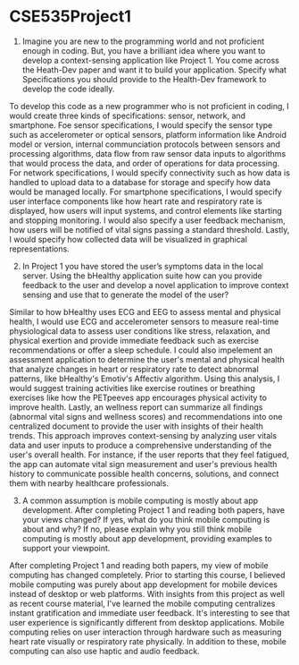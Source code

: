 # CSE535Project1

1. Imagine you are new to the programming world and not proficient enough in coding. But, you have a brilliant idea where you want to develop a context-sensing application like Project 1.  You come across the Heath-Dev paper and want it to build your application. Specify what Specifications you should provide to the Health-Dev framework to develop the code ideally.

To develop this code as a new programmer who is not proficient in coding, I would create three kinds of specifications: sensor, network, and smartphone. Foe sensor specifications, I would specify the sensor type such as accelerometer or optical sensors, platform information like Android model or version, internal communciation protocols between sensors and processing algorithms, data flow from raw sensor data inputs to algorithms that would process the data, and order of operations for data processing. For network specifications, I would specify connectivity such as how data is handled to upload data to a database for storage and specify how data would be managed locally. For smartphone specifications, I would specify user interface components like how heart rate and respiratory rate is displayed, how users will input systems, and control elements like starting and stopping monitoring. I would also specify a user feedback mechanism, how users will be notified of vital signs passing a standard threshold. Lastly, I would specify how collected data will be visualized in graphical representations.

2. In Project 1 you have stored the user’s symptoms data in the local server. Using the bHealthy application suite how can you provide feedback to the user and develop a novel application to improve context sensing and use that to generate the model of the user?

Similar to how bHealthy uses ECG and EEG to assess mental and physical health, I would use ECG and accelerometer sensors to measure real-time physiological data to assess user conditions like stress, relaxation, and physical exertion and provide immediate feedback such as exercise recommendations or offer a sleep schedule. I could also impelement an assessment application to determine the user's mental and physical health that analyze changes in heart or respiratory rate to detect abnormal patterns, like bHealthy's Emotiv's Affectiv algorithm. Using this analysis, I would suggest training activities like exercise routines or breathing exercises like how the PETpeeves app encourages physical activity to improve health. Lastly, an wellness report can summarize all findings (abnormal vital signs and wellness scores) and recommendations into one centralized document to provide the user with insights of their health trends. This approach improves context-sensing by analyzing user vitals data and user inputs to produce a comprehensive understanding of the user's overall health. For instance, if the user reports that they feel fatigued, the app can automate vital sign measurement and user's previous health history to communicate possible health concerns, solutions, and connect them with nearby healthcare professionals. 

3. A common assumption is mobile computing is mostly about app development. After completing Project 1 and reading both papers, have your views changed? If yes, what do you think mobile computing is about and why? If no, please explain why you still think mobile computing is mostly about app development, providing examples to support your viewpoint.

After completing Project 1 and reading both papers, my view of mobile computing has changed completely. Prior to starting this course, I believed mobile computing was purely about app development for mobile devices instead of desktop or web platforms. With insights from this project as well as recent course material, I've learned the mobile computing centralizes instant gratification and immediate user feedback. It's interesting to see that user experience is significantly different from desktop applications. Mobile computing relies on user interaction through hardware such as measuring heart rate visually or respiratory rate physically. In addition to these, mobile computing can also use haptic and audio feedback.